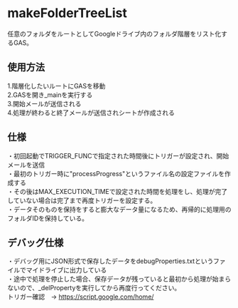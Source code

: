 # makeFolderTreeList

任意のフォルダをルートとしてGoogleドライブ内のフォルダ階層をリスト化するGAS。

## 使用方法
1.階層化したいルートにGASを移動  
2.GASを開き_mainを実行する  
3.開始メールが送信される  
4.処理が終わると終了メールが送信されシートが作成される  

## 仕様
・初回起動でTRIGGER_FUNCで指定された時間後にトリガーが設定され、開始メールを送信  
・最初のトリガー時に"processProgress"というファイル名の設定ファイルを作成する  
・その後はMAX_EXECUTION_TIMEで設定された時間を処理をし、処理が完了していない場合は完了まで再度トリガーを設定する。  
・データそのものを保持をすると膨大なデータ量になるため、再帰的に処理用のフォルダIDを保持している。

## デバッグ仕様
・デバッグ用にJSON形式で保存したデータをdebugProperties.txtというファイルでマイドライブに出力している　  
・途中で処理を停止した場合、保存データが残っていると最初から処理が始まらないので、_delPropertyを実行してから再度行ってください。  
トリガー確認　→ https://script.google.com/home/

